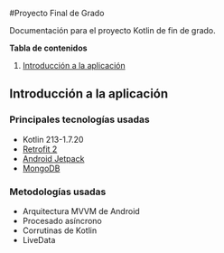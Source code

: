 #Proyecto Final de Grado

Documentación para el proyecto Kotlin de fin de grado.

**Tabla de contenidos**

1. [Introducción a la aplicación](#introducciona-la-aplicacion)



## Introducción a la aplicación

### Principales tecnologías usadas

- Kotlin 213-1.7.20
- [Retrofit 2](https://square.github.io/retrofit/)
- [Android Jetpack](https://developer.android.com/jetpack?gclid=Cj0KCQiA4uCcBhDdARIsAH5jyUnRl6z4Z7g894davQ7g6HzhvYfUXng7O7sljsP_oTm3d7xSetUB128aAj-vEALw_wcB&gclsrc=aw.ds)
- [MongoDB](https://www.mongodb.com/)

### Metodologías usadas

- Arquitectura MVVM de Android
- Procesado asíncrono 
- Corrutinas de Kotlin
- LiveData